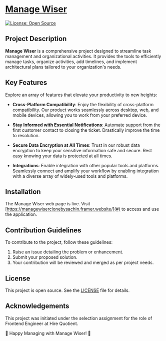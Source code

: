 # [Manage Wiser](https://managewiserclonebysachin.framer.website/)

[![License: Open Source](https://img.shields.io/badge/License-Open%20Source-green.svg)](https://opensource.org/licenses/)

## Project Description

**Manage Wiser** is a comprehensive project designed to streamline task management and organizational activities. It provides the tools to efficiently manage tasks, organize activities, add timelines, and implement architectural plans tailored to your organization's needs.

## Key Features

Explore an array of features that elevate your productivity to new heights:

- **Cross-Platform Compatibility**: Enjoy the flexibility of cross-platform compatibility. Our product works seamlessly across desktop, web, and mobile devices, allowing you to work from your preferred device.

- **Stay Informed with Essential Notifications**: Automate support from the first customer contact to closing the ticket. Drastically improve the time to resolution.

- **Secure Data Encryption at All Times**: Trust in our robust data encryption to keep your sensitive information safe and secure. Rest easy knowing your data is protected at all times.

- **Integrations**: Enable integration with other popular tools and platforms. Seamlessly connect and amplify your workflow by enabling integration with a diverse array of widely-used tools and platforms.

## Installation

The Manage Wiser web page is live. Visit [https://managewiserclonebysachin.framer.website/](#) to access and use the application.

## Contribution Guidelines

To contribute to the project, follow these guidelines:

1. Raise an issue detailing the problem or enhancement.
2. Submit your proposed solution.
3. Your contribution will be reviewed and merged as per project needs.

## License

This project is open source. See the [LICENSE](LICENSE) file for details.

## Acknowledgements

This project was initiated under the selection assignment for the role of Frontend Engineer at Hire Quotient.

🚀 Happy Managing with Manage Wiser! 🚀

